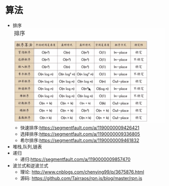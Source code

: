 # 算法
- 排序
![](https://raw.githubusercontent.com/Moking1997/NotePhoto/master/20200123201857.png)
    - 快速排序:https://segmentfault.com/a/1190000009426421
    - 选择排序:https://segmentfault.com/a/1190000009336805
    - 希尔排序:https://segmentfault.com/a/1190000009461832
- 堆栈,队列,链表
- 递归
    - 递归:https://segmentfault.com/a/1190000009857470
- 波兰式和逆波兰式
    - 理论: http://www.cnblogs.com/chenying99/p/3675876.html
    - 源码: https://github.com/Tairraos/rpn.js/blog/master/rpn.js